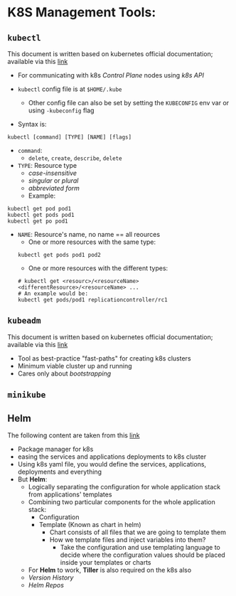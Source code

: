 K8S Management Tools:
=====================

## `kubectl`
This document is written based on kubernetes official documentation; available via this [link](https://kubernetes.io/docs/reference/kubectl/)

- For communicating with k8s *Control Plane* nodes using *k8s API*
- `kubectl` config file is at `$HOME/.kube`
   - Other config file can also be set by setting the `KUBECONFIG` env var or using `-kubeconfig` flag

- Syntax is:
```
kubectl [command] [TYPE] [NAME] [flags]
```
   - `command`:
      * `delete`, `create`, `describe`, `delete`
   - `TYPE`: Resource type
      * *case-insensitive*
      * *singular* or *plural*
      * *abbreviated form*
      * Example:
```
kubectl get pod pod1
kubectl get pods pod1
kubectl get po pod1
```
   - `NAME`: Resource's name, no name == all reources
      * One or more resources with the same type:
      ```
      kubectl get pods pod1 pod2
      ```
      * One or more resources with the different types:
      ```
      # kubectl get <resourc>/<resourceName> <differentResource>/<resourceName> ...
      # An example would be:
      kubectl get pods/pod1 replicationcontroller/rc1
      ```

## `kubeadm`
This document is written based on kubernetes official documentation; available via this [link](https://kubernetes.io/docs/reference/setup-tools/kubeadm/)
   - Tool as best-practice "fast-paths" for creating k8s clusters
   - Minimum viable cluster up and running
   - Cares only about *bootstrapping*

## `minikube`

## Helm
The following content are taken from this [link](https://www.youtube.com/watch?v=fy8SHvNZGeE)
   - Package manager for k8s
   - easing the services and applications deployments to k8s cluster
   - Using k8s yaml file, you would define the services, applications, deployments and everything
   - But **Helm**:
      - Logically separating the configuration for whole application stack from applications' templates
      - Combining two particular components for the whole application stack:
         * Configuration
         * Template (Known as chart in helm)
            * Chart consists of all files that we are going to template them
            * How we template files and inject variables into them?
               * Take the configuration and use templating language to decide where the configuration values should be placed inside your templates or charts
      - For **Helm** to work, **Tiller** is also required on the k8s also
      - *Version History*
      - *Helm Repos*
